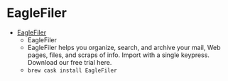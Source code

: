 # EagleFiler
- [EagleFiler](https://c-command.com/eaglefiler/)
  -  EagleFiler
  - EagleFiler helps you organize, search, and archive your mail, Web pages, files, and scraps of info. Import with a single keypress. Download our free trial here.
  - `brew cask install EagleFiler`
